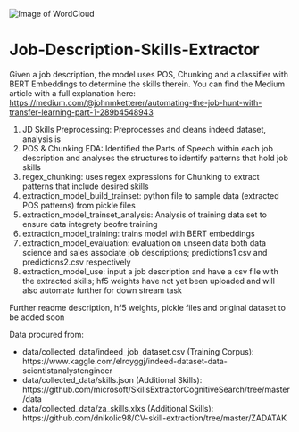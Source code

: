 ![Image of WordCloud](https://.github.com/giterdun345/lemma_wordcloud.png)

# Job-Description-Skills-Extractor
Given a job description, the model uses POS, Chunking and a classifier with BERT Embeddings to determine the skills therein.
You can find the Medium article with a full explanation here: https://medium.com/@johnmketterer/automating-the-job-hunt-with-transfer-learning-part-1-289b4548943
<ol>
  <li> JD Skills Preprocessing: Preprocesses and cleans indeed dataset, analysis is  
  <li> POS & Chunking EDA: Identified the Parts of Speech within each job description and analyses the structures to identify patterns that hold job skills 
  <li> regex_chunking: uses regex expressions for Chunking to extract patterns that include desired skills
  <li> extraction_model_build_trainset: python file to sample data (extracted POS patterns) from pickle files
  <li> extraction_model_trainset_analysis: Analysis of training data set to ensure data integrety beofre training
  <li> extraction_model_training: trains model with BERT embeddings
  <li> extraction_model_evaluation: evaluation on unseen data both data science and sales associate job descriptions; predictions1.csv and predictions2.csv respectively
  <li> extraction_model_use: input a job description and have a csv file with the extracted skills; hf5 weights have not yet been uploaded and will also automate further for down stream task
</ol>

Further readme description, hf5 weights, pickle files and original dataset to be added soon

Data procured from: 
 <ul>
   <li>data/collected_data/indeed_job_dataset.csv (Training Corpus): https://www.kaggle.com/elroyggj/indeed-dataset-data-scientistanalystengineer
   <li>data/collected_data/skills.json (Additional Skills): https://github.com/microsoft/SkillsExtractorCognitiveSearch/tree/master/data
   <li>data/collected_data/za_skills.xlxs (Additional Skills): https://github.com/dnikolic98/CV-skill-extraction/tree/master/ZADATAK
 </ul>
